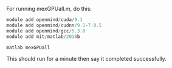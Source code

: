 

For running mexGPUall.m, do this:

```python
module add openmind/cuda/9.1
module add openmind/cudnn/9.1-7.0.5
module add openmind/gcc/5.3.0
module add mit/matlab/2018b

matlab mexGPUall
```

This should run for a minute then say it completed successfully.
